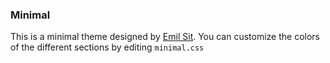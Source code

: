 ### Minimal

This is a minimal theme designed by [Emil Sit][1].  You can customize
the colors of the different sections by editing `minimal.css`

[1]: http://web.mit.edu/sit/www/ "Emil Sit"
